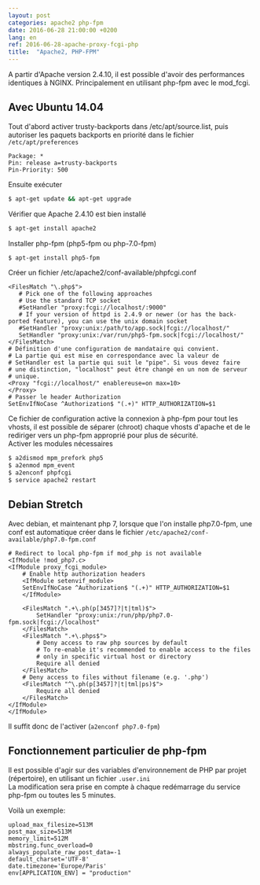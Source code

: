 ```yaml
---
layout: post
categories: apache2 php-fpm
date: 2016-06-28 21:00:00 +0200
lang: en
ref: 2016-06-28-apache-proxy-fcgi-php
title:  "Apache2, PHP-FPM"
---
```


A partir d'Apache version 2.4.10, il est possible d'avoir des performances identiques à NGINX.
Principalement en utilisant php-fpm avec le mod_fcgi.

## Avec Ubuntu 14.04
Tout d'abord activer trusty-backports dans /etc/apt/source.list,
puis autoriser les paquets backports en priorité dans le fichier `/etc/apt/preferences`
```
Package: *
Pin: release a=trusty-backports
Pin-Priority: 500
```

Ensuite exécuter
```bash
$ apt-get update && apt-get upgrade
```

Vérifier que Apache 2.4.10 est bien installé
```bash
$ apt-get install apache2
```

Installer php-fpm (php5-fpm ou php-7.0-fpm)
```bash
$ apt-get install php5-fpm
```

Créer un fichier /etc/apache2/conf-available/phpfcgi.conf
```
<FilesMatch "\.php$">
   # Pick one of the following approaches
   # Use the standard TCP socket
   #SetHandler "proxy:fcgi://localhost/:9000"
   # If your version of httpd is 2.4.9 or newer (or has the back-ported feature), you can use the unix domain socket
   #SetHandler "proxy:unix:/path/to/app.sock|fcgi://localhost/"
   SetHandler "proxy:unix:/var/run/php5-fpm.sock|fcgi://localhost/"
</FilesMatch>
# Définition d'une configuration de mandataire qui convient.
# La partie qui est mise en correspondance avec la valeur de
# SetHandler est la partie qui suit le "pipe". Si vous devez faire
# une distinction, "localhost" peut être changé en un nom de serveur
# unique.
<Proxy "fcgi://localhost/" enablereuse=on max=10>
</Proxy>
# Passer le header Authorization
SetEnvIfNoCase ^Authorization$ "(.+)" HTTP_AUTHORIZATION=$1
```

Ce fichier de configuration active la connexion à php-fpm pour tout les vhosts, il est possible de séparer (chroot) chaque vhosts d'apache et de le rediriger vers un php-fpm approprié pour plus de sécurité.  
Activer les modules nécessaires
```bash
$ a2dismod mpm_prefork php5
$ a2enmod mpm_event
$ a2enconf phpfcgi
$ service apache2 restart
```

## Debian Stretch
Avec debian, et maintenant php 7, lorsque que l'on installe php7.0-fpm,
une conf est automatique créer dans le fichier `/etc/apache2/conf-available/php7.0-fpm.conf`
```
# Redirect to local php-fpm if mod_php is not available
<IfModule !mod_php7.c>
<IfModule proxy_fcgi_module>
    # Enable http authorization headers
    <IfModule setenvif_module>
    SetEnvIfNoCase ^Authorization$ "(.+)" HTTP_AUTHORIZATION=$1
    </IfModule>

    <FilesMatch ".+\.ph(p[3457]?|t|tml)$">
        SetHandler "proxy:unix:/run/php/php7.0-fpm.sock|fcgi://localhost"
    </FilesMatch>
    <FilesMatch ".+\.phps$">
        # Deny access to raw php sources by default
        # To re-enable it's recommended to enable access to the files
        # only in specific virtual host or directory
        Require all denied
    </FilesMatch>
    # Deny access to files without filename (e.g. '.php')
    <FilesMatch "^\.ph(p[3457]?|t|tml|ps)$">
        Require all denied
    </FilesMatch>
</IfModule>
</IfModule>
```

Il suffit donc de l'activer (`a2enconf php7.0-fpm`)

## Fonctionnement particulier de php-fpm
Il est possible d'agir sur des variables d'environnement de PHP par projet (répertoire),
en utilisant un fichier `.user.ini`  
La modification sera prise en compte à chaque redémarrage du service php-fpm ou
 toutes les 5 minutes.

Voilà un exemple:  
```
upload_max_filesize=513M
post_max_size=513M
memory_limit=512M
mbstring.func_overload=0
always_populate_raw_post_data=-1
default_charset='UTF-8'
date.timezone='Europe/Paris'
env[APPLICATION_ENV] = "production"
```
